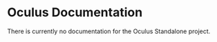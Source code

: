 Oculus Documentation
========

There is currently no documentation for the Oculus Standalone project.
